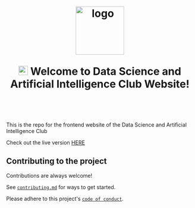<h1 align="center" style="margin-top: 1em; margin-bottom: 3em;">
  <p><a href="#"><img alt="logo" src="https://i.postimg.cc/25G19FJ7/DSAIC-OFFICIAL-LOGO.jpg" alt="dsaic" width="130"></a></p>
  <p> <img src="https://media.giphy.com/media/hvRJCLFzcasrR4ia7z/giphy.gif" alt="Waving Hand" width="25px" height="25px"> Welcome to Data Science and Artificial Intelligence Club Website!</p>
</h1>

This is the repo for the frontend website of the Data Science and Artificial Intelligence Club

Check out the live version [HERE](https://github.com/DSAIC-Site/Frontend)

## Contributing to the project

Contributions are always welcome!

See [`contributing.md`](https://github.com/DSAIC-Site/Frontend/blob/main/CONTRIBUTING.md) for ways to get started.

Please adhere to this project's [`code of conduct`](https://github.com/DSAIC-DeKUT/website/blob/main/CODE_OF_CONDUCT.md).
